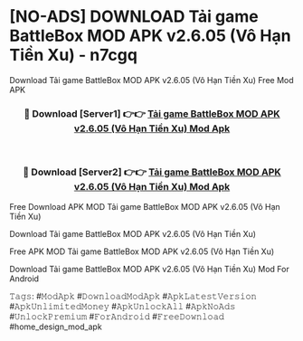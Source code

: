 # [NO-ADS] DOWNLOAD Tải game BattleBox MOD APK v2.6.05 (Vô Hạn Tiền Xu) - n7cgq
Download Tải game BattleBox MOD APK v2.6.05 (Vô Hạn Tiền Xu) Free Mod APK

<div align="center">
<h3>🔴 Download [Server1] 👉👉 <a href="https://apk-comot.site?title=Tải_game_BattleBox_MOD_APK_v2.6.05_(Vô_Hạn_Tiền_Xu)">Tải game BattleBox MOD APK v2.6.05 (Vô Hạn Tiền Xu) Mod Apk</a></h3><br>

<h3>🔴 Download [Server2] 👉👉 <a href="https://apk-comot.site?title=Tải_game_BattleBox_MOD_APK_v2.6.05_(Vô_Hạn_Tiền_Xu)">Tải game BattleBox MOD APK v2.6.05 (Vô Hạn Tiền Xu) Mod Apk</a></h3>
</div>


Free Download APK MOD Tải game BattleBox MOD APK v2.6.05 (Vô Hạn Tiền Xu)

Download Tải game BattleBox MOD APK v2.6.05 (Vô Hạn Tiền Xu) 

Free APK MOD Tải game BattleBox MOD APK v2.6.05 (Vô Hạn Tiền Xu) 

Download Tải game BattleBox MOD APK v2.6.05 (Vô Hạn Tiền Xu) Mod For Android

𝚃𝚊𝚐𝚜: #𝙼𝚘𝚍𝙰𝚙𝚔 #𝙳𝚘𝚠𝚗𝚕𝚘𝚊𝚍𝙼𝚘𝚍𝙰𝚙𝚔 #𝙰𝚙𝚔𝙻𝚊𝚝𝚎𝚜𝚝𝚅𝚎𝚛𝚜𝚒𝚘𝚗 #𝙰𝚙𝚔𝚄𝚗𝚕𝚒𝚖𝚒𝚝𝚎𝚍𝙼𝚘𝚗𝚎𝚢 #𝙰𝚙𝚔𝚄𝚗𝚕𝚘𝚌𝚔𝙰𝚕𝚕 #𝙰𝚙𝚔𝙽𝚘𝙰𝚍𝚜 #𝚄𝚗𝚕𝚘𝚌𝚔𝙿𝚛𝚎𝚖𝚒𝚞𝚖 #𝙵𝚘𝚛𝙰𝚗𝚍𝚛𝚘𝚒𝚍 #𝙵𝚛𝚎𝚎𝙳𝚘𝚠𝚗𝚕𝚘𝚊𝚍 #home_design_mod_apk